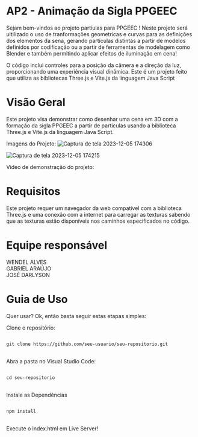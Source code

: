 <h1>AP2 - Animação  da Sigla PPGEEC</h1>
Sejam bem-vindos ao projeto partíulas para PPGEEC ! Neste projeto será ultilizado o uso de tranformações geometricas e curvas para as definições dos elementos da sena, gerando partículas distintas a partir de modelos definidos por codificação ou a partir de ferramentas de modelagem como Blender e também permitindo aplicar efeitos de iluminação em cena!
<p>O código inclui controles para a posição da câmera e a direção da luz, proporcionando uma experiência visual dinâmica.
Este é um projeto feito que utiliza as bibliotecas Three.js e Vite.js da linguagem Java Script</p>


<h1>Visão Geral</h1>
Este projeto visa demonstrar como desenhar uma cena em 3D com a formação da sigla PPGEEC a partir de particulas usando a biblioteca Three.js e Vite.js da linguagem Java Script.</p>

Imagens do Projeto:
![Captura de tela 2023-12-05 174306](https://github.com/ProjetoSistemaSolar/PPGEEC/assets/107087269/6229dc26-d17f-4774-afed-82e14477155c)

![Captura de tela 2023-12-05 174215](https://github.com/ProjetoSistemaSolar/PPGEEC/assets/107087269/e0e0f8e5-0655-4995-b0ef-45dd6632854d)

Video de demonstração do projeto:


<h1>Requisitos</h1>
Este projeto requer um navegador da web compatível com a biblioteca Three.js e uma conexão com a internet para carregar as texturas sabendo que as texturas estão disponíveis nos caminhos especificados no código.
<h1>Equipe responsável</h1>
WENDEL ALVES<BR>
GABRIEL ARAÚJO<BR>
JOSÉ DARLYSON
<h1>Guia de Uso</h1>
Quer usar? Ok, então basta seguir estas etapas simples:

Clone o repositório:

<pre>
<code>
git clone https://github.com/seu-usuario/seu-repositorio.git
</code>
</pre>

Abra a pasta no Visual Studio Code:
<pre>
<code>
cd seu-repositorio
</code>
</pre>

Instale as Dependências
<pre>
<code>
npm install
</code>
</pre>

Execute o index.html em Live Server!
